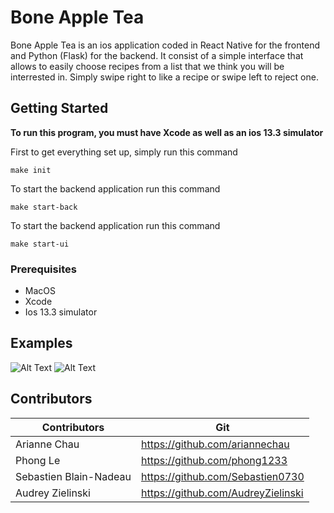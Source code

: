 # Bone Apple Tea

Bone Apple Tea is an ios application coded in React Native for the frontend and Python (Flask) for the backend. It consist of a simple interface that allows to easily choose recipes from a list that we think you will be interrested in. Simply swipe right to like a recipe or swipe left to reject one.

## Getting Started

__To run this program, you must have Xcode as well as an ios 13.3 simulator__

First to get everything set up, simply run this command
```
make init
```

To start the backend application run this command
```
make start-back
```
To start the backend application run this command
```
make start-ui
```


### Prerequisites

* MacOS
* Xcode
* Ios 13.3 simulator

##  Examples

![Alt Text](example1.gif)
![Alt Text](example2.gif)


## Contributors

| Contributors           | Git                                |
|------------------------|------------------------------------|
| Arianne Chau           | https://github.com/ariannechau     |
| Phong Le               | https://github.com/phong1233       |
| Sebastien Blain-Nadeau | https://github.com/Sebastien0730   |
| Audrey Zielinski       | https://github.com/AudreyZielinski |